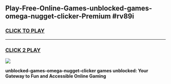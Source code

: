
## Play-Free-Online-Games-unblocked-games-omega-nugget-clicker-Premium #rv89i
<h3>
<a href="https://premium.freeplayer.one?title=unblocked-games-omega-nugget-clicker&ref=8M">CLICK TO PLAY</a></h3>
<hr>

<h3>
<a href="https://premium.freeplayer.one?title=unblocked-games-omega-nugget-clicker&ref=8M">CLICK 2 PLAY</a>
  
</h3>

<a href="https://premium.freeplayer.one?title=unblocked-games-omega-nugget-clicker&ref=8M"><img src="https://clearcache.store/games.png"></a>


**unblocked-games-omega-nugget-clicker games unblocked: Your Gateway to Fun and Accessible Online Gaming**
